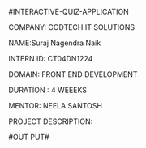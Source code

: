 #INTERACTIVE-QUIZ-APPLICATION

COMPANY: CODTECH IT SOLUTIONS

NAME:Suraj Nagendra Naik

INTERN ID: CT04DN1224

DOMAIN: FRONT END DEVELOPMENT

DURATION : 4 WEEEKS

MENTOR: NEELA SANTOSH

PROJECT DESCRIPTION:

#OUT PUT#
